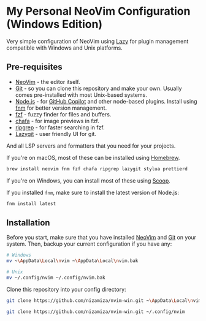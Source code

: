 # My Personal NeoVim Configuration (Windows Edition)

Very simple configuration of NeoVim using [Lazy](https://github.com/folke/lazy.nvim)
for plugin management compatible with Windows and Unix platforms.

## Pre-requisites

- [NeoVim](https://neovim.io) - the editor itself.
- [Git](https://http://git-scm.com) - so you can clone this repository and make your own. Usually comes pre-installed with most Unix-based systems.
- [Node.js](https://nodejs.org) - for [GitHub Copilot](https://copilot.github.com) and other node-based plugins. Install using [fnm](https://github.com/Schniz/fnm) for better version management.
- [fzf](https://github.com/junegunn/fzf) - fuzzy finder for files and buffers.
- [chafa](https://github.com/hpjansson/chafa) - for image previews in fzf.
- [ripgrep](https://github.com/BurntSushi/ripgrep) - for faster searching in fzf.
- [Lazygit](https://github.com/jesseduffield/lazygit) - user friendly UI for git.

And all LSP servers and formatters that you need for your projects.

If you're on macOS, most of these can be installed using [Homebrew](https://brew.sh).

```bash
brew install neovim fnm fzf chafa ripgrep lazygit stylua prettierd
```

If you're on Windows, you can install most of these using [Scoop](https://scoop.sh).

If you installed `fnm`, make sure to install the latest version of Node.js:

```bash
fnm install latest
```

## Installation

Before you start, make sure that you have installed [NeoVim](https://neovim.io)
and [Git](https://http://git-scm.com) on your system. Then, backup your current
configuration if you have any:

```sh
# Windows
mv ~\AppData\Local\nvim ~\AppData\Local\nvim.bak
```

```sh
# Unix
mv ~/.config/nvim ~/.config/nvim.bak
```

Clone this repository into your config directory:

```sh
git clone https://github.com/nizamiza/nvim-win.git ~\AppData\Local\nvim
```

```sh
git clone https://github.com/nizamiza/nvim-win.git ~/.config/nvim
```
